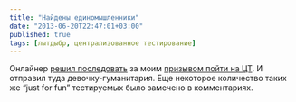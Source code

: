 ```yaml
---
title: "Найдены единомышленники"
date: "2013-06-20T22:47:01+03:00"
published: true
tags: [лытдыбр, централизованное тестирование]
---
```


Онлайнер [решил последовать](http://dengi.onliner.by/2013/06/20/ct-po-matematike) за моим
[призывом пойти на ЦТ](/post/centralized-testing-registration/). И отправил туда девочку-гуманитария.
Еще некоторое количество таких же “just for fun” тестируемых было замечено в комментариях.
